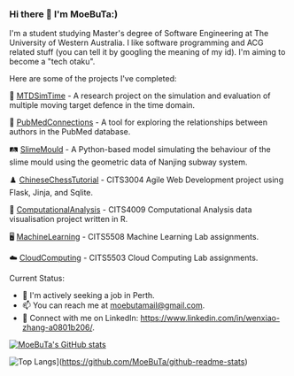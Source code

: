 ### Hi there 👋 I'm MoeBuTa:) 


I'm a student studying Master's degree of Software Engineering at The University of Western Australia. I like software programming and ACG related stuff (you can tell it by googling the meaning of my id). I'm aiming to become a "tech otaku".

Here are some of the projects I've completed:

🔐 [MTDSimTime](https://github.com/MoeBuTa/MTDSimTime) - A research project on the simulation and evaluation of multiple moving target defence in the time domain.

🏥 [PubMedConnections](https://github.com/PubMedConnections/PubMedConnections) - A tool for exploring the relationships between authors in the PubMed database. 

🛤️ [SlimeMould](https://github.com/MoeBuTa/SlimeMould) - A Python-based model simulating the behaviour of the slime mould using the geometric data of Nanjing subway system.

♟️ [ChineseChessTutorial](https://github.com/MoeBuTa/ChineseChessTutorial) - CITS3004 Agile Web Development project using Flask, Jinja, and Sqlite.

🔢 [ComputationalAnalysis](https://github.com/MoeBuTa/ComputationalAnalysis) - CITS4009 Computational Analysis data visualisation project written in R.

🖥️ [MachineLearning](https://github.com/MoeBuTa/MachineLearning) - CITS5508 Machine Learning Lab assignments.

☁️ [CloudComputing](https://github.com/MoeBuTa/CloudComputing) - CITS5503 Cloud Computing Lab assignments.


Current Status:
- 🤔 I'm actively seeking a job in Perth. 
- 📫 You can reach me at moebutamail@gmail.com.
- 🔗  Connect with me on LinkedIn: https://www.linkedin.com/in/wenxiao-zhang-a0801b206/.


[![MoeBuTa's GitHub stats](https://github-readme-stats.vercel.app/api?username=MoeBuTa)](https://github.com/MoeBuTa/github-readme-stats&show_icons=true&theme=radical)

![Top Langs](https://github-readme-stats.vercel.app/api/top-langs/?username=MoeBuTa&layout=pie)](https://github.com/MoeBuTa/github-readme-stats)
